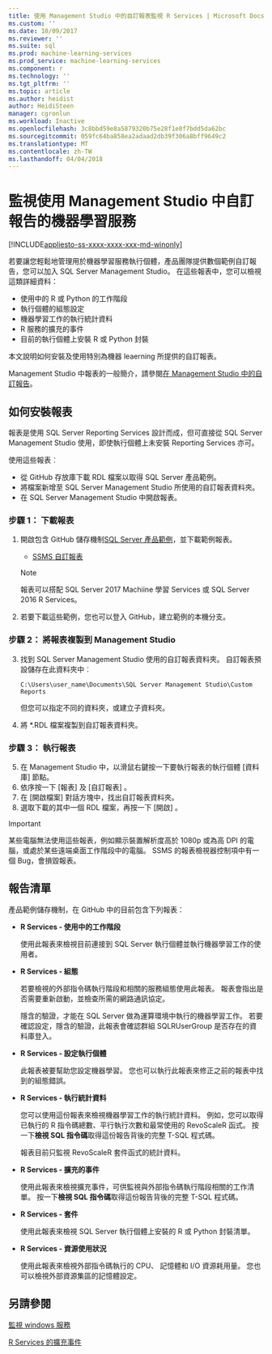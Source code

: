 ```yaml
---
title: 使用 Management Studio 中的自訂報表監視 R Services | Microsoft Docs
ms.custom: ''
ms.date: 10/09/2017
ms.reviewer: ''
ms.suite: sql
ms.prod: machine-learning-services
ms.prod_service: machine-learning-services
ms.component: r
ms.technology: ''
ms.tgt_pltfrm: ''
ms.topic: article
ms.author: heidist
author: HeidiSteen
manager: cgronlun
ms.workload: Inactive
ms.openlocfilehash: 3c8bbd59e8a5879320b75e28f1e0f7bdd5da62bc
ms.sourcegitcommit: 059fc64ba858ea2adaad2db39f306a8bff9649c2
ms.translationtype: MT
ms.contentlocale: zh-TW
ms.lasthandoff: 04/04/2018
---
```

# <a name="monitor-machine-learning-services-using-custom-reports-in-management-studio"></a>監視使用 Management Studio 中自訂報告的機器學習服務
[!INCLUDE[appliesto-ss-xxxx-xxxx-xxx-md-winonly](../../includes/appliesto-ss-xxxx-xxxx-xxx-md-winonly.md)]

若要讓您輕鬆地管理用於機器學習服務執行個體，產品團隊提供數個範例自訂報告，您可以加入 SQL Server Management Studio。 在這些報表中，您可以檢視這類詳細資料：

- 使用中的 R 或 Python 的工作階段
- 執行個體的組態設定
- 機器學習工作的執行統計資料
- R 服務的擴充的事件
- 目前的執行個體上安裝 R 或 Python 封裝

本文說明如何安裝及使用特別為機器 leaerning 所提供的自訂報表。 

Management Studio 中報表的一般簡介，請參閱[在 Management Studio 中的自訂報告](../../ssms/object/custom-reports-in-management-studio.md)。

## <a name="how-to-install-the-reports"></a>如何安裝報表

報表是使用 SQL Server Reporting Services 設計而成，但可直接從 SQL Server Management Studio 使用，即使執行個體上未安裝 Reporting Services 亦可。 

使用這些報表︰

* 從 GitHub 存放庫下載 RDL 檔案以取得 SQL Server 產品範例。
* 將檔案新增至 SQL Server Management Studio 所使用的自訂報表資料夾。
* 在 SQL Server Management Studio 中開啟報表。


### <a name="step-1-download-the-reports"></a>步驟 1： 下載報表

1. 開啟包含 GitHub 儲存機制[SQL Server 產品範例](https://github.com/Microsoft/sql-server-samples)，並下載範例報表。 

    + [SSMS 自訂報表](https://github.com/Microsoft/sql-server-samples/tree/master/samples/features/machine-learning-services/ssms-custom-reports)

    > [!NOTE]
    > 報表可以搭配 SQL Server 2017 Machiine 學習 Services 或 SQL Server 2016 R Services。

2. 若要下載這些範例，您也可以登入 GitHub，建立範例的本機分支。 

### <a name="step-2-copy-the-reports-to-management-studio"></a>步驟 2： 將報表複製到 Management Studio

3. 找到 SQL Server Management Studio 使用的自訂報表資料夾。 自訂報表預設儲存在此資料夾中︰
    
   `C:\Users\user_name\Documents\SQL Server Management Studio\Custom Reports`

   但您可以指定不同的資料夾，或建立子資料夾。

4. 將 *.RDL 檔案複製到自訂報表資料夾。


### <a name="step-3-run-the-reports"></a>步驟 3： 執行報表

5. 在 Management Studio 中，以滑鼠右鍵按一下要執行報表的執行個體 [資料庫]  節點。
6. 依序按一下 [報表] 及 [自訂報表] 。
7. 在 [開啟檔案]  對話方塊中，找出自訂報表資料夾。
8. 選取下載的其中一個 RDL 檔案，再按一下 [開啟] 。

> [!IMPORTANT]
> 某些電腦無法使用這些報表，例如顯示裝置解析度高於 1080p 或為高 DPI 的電腦，或處於某些遠端桌面工作階段中的電腦。 SSMS 的報表檢視器控制項中有一個 Bug，會損毀報表。

## <a name="report-list"></a>報告清單

產品範例儲存機制，在 GitHub 中的目前包含下列報表：

+ **R Services - 使用中的工作階段**

  使用此報表來檢視目前連接到 SQL Server 執行個體並執行機器學習工作的使用者。 
  
+ **R Services - 組態**

  若要檢視的外部指令碼執行階段和相關的服務組態使用此報表。 報表會指出是否需要重新啟動，並檢查所需的網路通訊協定。 
  
  隱含的驗證，才能在 SQL Server 做為運算環境中執行的機器學習工作。 若要確認設定，隱含的驗證，此報表會確認群組 SQLRUserGroup 是否存在的資料庫登入。

 + **R Services - 設定執行個體** 

   此報表被要幫助您設定機器學習。 您也可以執行此報表來修正之前的報表中找到的組態錯誤。
 
+ **R Services - 執行統計資料**

  您可以使用這份報表來檢視機器學習工作的執行統計資料。 例如，您可以取得已執行的 R 指令碼總數、平行執行次數和最常使用的 RevoScaleR 函式。 按一下**檢視 SQL 指令碼**取得這份報告背後的完整 T-SQL 程式碼。

  報表目前只監視 RevoScaleR 套件函式的統計資料。

+ **R Services - 擴充的事件**

  使用此報表來檢視擴充事件，可供監視與外部指令碼執行階段相關的工作清單。 按一下**檢視 SQL 指令碼**取得這份報告背後的完整 T-SQL 程式碼。

+ **R Services - 套件**

  使用此報表來檢視 SQL Server 執行個體上安裝的 R 或 Python 封裝清單。

+ **R Services - 資源使用狀況**

  使用此報表來檢視外部指令碼執行的 CPU、 記憶體和 I/O 資源耗用量。 您也可以檢視外部資源集區的記憶體設定。

## <a name="see-also"></a>另請參閱

[監視 windows 服務](managing-and-monitoring-r-solutions.md)

[R Services 的擴充事件](extended-events-for-sql-server-r-services.md)
